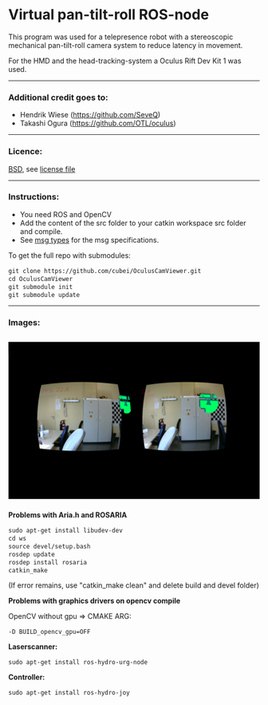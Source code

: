 # **Virtual pan-tilt-roll ROS-node** #

This program was used for a telepresence robot with a stereoscopic mechanical pan-tilt-roll camera system to reduce latency in movement.

For the HMD and the head-tracking-system a Oculus Rift Dev Kit 1 was used.

---

### **Additional credit goes to:** ###
* Hendrik Wiese (https://github.com/SeveQ)
* Takashi Ogura (https://github.com/OTL/oculus)

---

### **Licence:** ###
[BSD](http://opensource.org/licenses/BSD-3-Clause), see [license file](/LICENSE.txt)

---

### **Instructions:** ###
* You need ROS and OpenCV
* Add the content of the src folder to your catkin workspace src folder and compile.
* See [msg types](/msg_type.txt) for the msg specifications.

To get the full repo with submodules:
```
git clone https://github.com/cubei/OculusCamViewer.git
cd OculusCamViewer
git submodule init
git submodule update
```
---

### **Images:** ###
![ui](/images/ui.png)
---

**Problems with Aria.h and ROSARIA**

```
sudo apt-get install libudev-dev
cd ws
source devel/setup.bash
rosdep update
rosdep install rosaria
catkin_make
```
(If error remains, use "catkin_make clean" and delete build and devel folder)


**Problems with graphics drivers on opencv compile**

OpenCV without gpu => CMAKE ARG:
```
-D BUILD_opencv_gpu=OFF
```

**Laserscanner:**
```
sudo apt-get install ros-hydro-urg-node
```
**Controller:**
```
sudo apt-get install ros-hydro-joy
```
